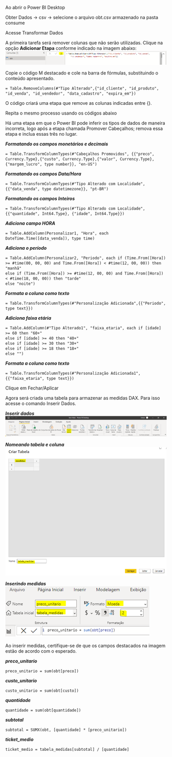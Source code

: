 

Ao abrir o Power BI Desktop

Obter Dados -> csv -> selecione o arquivo obt.csv armazenado na pasta consume

Acesse Transformar Dados

A primeira tarefa será remover colunas que não serão utilizadas. Clique na opção **Adicionar Etapa** conforme indicado na imagem abaixo:
![alt text](imagens/image.png)

Copie o código M destacado e cole na barra de fórmulas, substituindo o conteúdo apresentado.

```
= Table.RemoveColumns(#"Tipo Alterado",{"id_cliente", "id_produto", "id_venda", "id_vendedor", "data_cadastro", "expira_em"})
```
O código criará uma etapa que remove as colunas indicadas entre {}.

Repita o mesmo processo usando os códigos abaixo <br>

Há uma etapa em que o Power BI pode inferir os tipos de dados de maneira incorreta, logo após a etapa chamada Promover Cabeçalhos; remova essa etapa e inclua essas três no lugar.

***Formatando os campos monetários e decimais***
```
= Table.TransformColumnTypes(#"Cabeçalhos Promovidos", {{"preco", Currency.Type},{"custo", Currency.Type},{"valor", Currency.Type}, {"margem_lucro", type number}}, "en-US")
```

***Formatando os campos Data/Hora***
```
= Table.TransformColumnTypes(#"Tipo Alterado com Localidade", {{"data_venda", type datetimezone}}, "pt-BR")
```

***Formatando os campos  Inteiros***
```
= Table.TransformColumnTypes(#"Tipo Alterado com Localidade",{{"quantidade", Int64.Type}, {"idade", Int64.Type}})
```

***Adiciona campo HORA***
```
= Table.AddColumn(Personalizar1, "Hora", each DateTime.Time([data_venda]), type time)
```

***Adiciona o período***
```
= Table.AddColumn(Personalizar2, "Periodo", each if (Time.From([Hora]) >= #time(00, 00, 00) and Time.From([Hora]) < #time(12, 00, 00)) then "manhã"
else if (Time.From([Hora]) >= #time(12, 00, 00) and Time.From([Hora]) < #time(18, 00, 00)) then "tarde"
else "noite")
```

***Formata a coluna como texto***
```
= Table.TransformColumnTypes(#"Personalização Adicionada",{{"Periodo", type text}})
```

***Adiciona faixa etária***
```
= Table.AddColumn(#"Tipo Alterado1", "faixa_etaria", each if [idade] >= 60 then "60+" 
else if [idade] >= 40 then "40+" 
else if [idade] >= 30 then "30+" 
else if [idade] >= 18 then "18+" 
else "")
```

***Formata a coluna como texto***
```
= Table.TransformColumnTypes(#"Personalização Adicionada1",{{"faixa_etaria", type text}})
```

Clique em Fechar/Aplicar

Agora será criada uma tabela para armazenar as medidas DAX. Para isso acesse o comando Inserir Dados. <br>

***Inserir dados***
![alt text](imagens/inserir_dados.png)

***Nomeando tabela e coluna*** <br>
![alt text](imagens/criar_tabela.png) <br>

***Inserindo medidas***
![alt text](imagens/checando_medida.png) <br>
 <br>
Ao inserir medidas, certifique-se de que os campos destacados na imagem estão de acordo com o esperado.

***preco_unitario***
```
preco_unitario = sum(obt[preco])
```

***custo_unitario***
```
custo_unitario = sum(obt[custo])
```

***quantidade***
```
quantidade = sum(obt[quantidade])
```

***subtotal***
```
subtotal = SUMX(obt, [quantidade] * [preco_unitario])
```

***ticket_medio***
```
ticket_medio = tabela_medidas[subtotal] / [quantidade]
```
